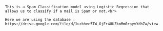     This is a Spam Classification model using Logistic Regression that allows us to classify if a mail is Spam or not.<br>

    Here we are using the database : https://drive.google.com/file/d/1uzbhec5TW_OjFr4UUZkoMm0rpyvYdhZw/view